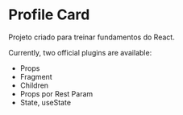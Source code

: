 # Profile Card

Projeto criado para treinar fundamentos do React.

Currently, two official plugins are available:

- Props
- Fragment
- Children
- Props por Rest Param
- State, useState
